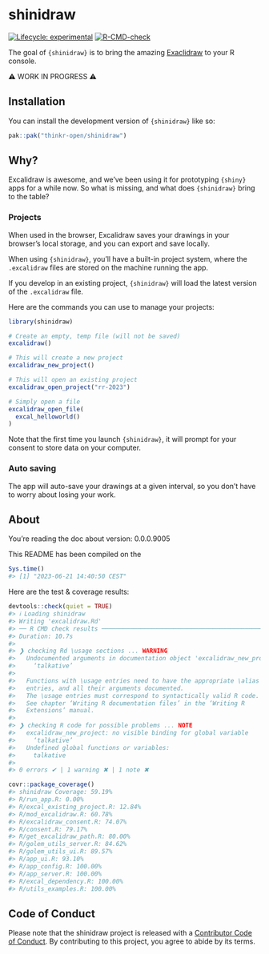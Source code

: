 
<!-- README.md is generated from README.Rmd. Please edit that file -->

# shinidraw

<!-- badges: start -->

[![Lifecycle:
experimental](https://img.shields.io/badge/lifecycle-experimental-orange.svg)](https://lifecycle.r-lib.org/articles/stages.html#experimental)
[![R-CMD-check](https://github.com/ColinFay/shinidraw/actions/workflows/R-CMD-check.yaml/badge.svg)](https://github.com/ColinFay/shinidraw/actions/workflows/R-CMD-check.yaml)
<!-- badges: end -->

The goal of `{shinidraw}` is to bring the amazing
[Exaclidraw](https://excalidraw.com/) to your R console.

⚠️ WORK IN PROGRESS ⚠️

## Installation

You can install the development version of `{shinidraw}` like so:

``` r
pak::pak("thinkr-open/shinidraw")
```

## Why?

Excalidraw is awesome, and we’ve been using it for prototyping `{shiny}`
apps for a while now. So what is missing, and what does `{shinidraw}`
bring to the table?

### Projects

When used in the browser, Excalidraw saves your drawings in your
browser’s local storage, and you can export and save locally.

When using `{shinidraw}`, you’ll have a built-in project system, where
the `.excalidraw` files are stored on the machine running the app.

If you develop in an existing project, `{shinidraw}` will load the
latest version of the `.excalidraw` file.

Here are the commands you can use to manage your projects:

``` r
library(shinidraw)

# Create an empty, temp file (will not be saved)
excalidraw()

# This will create a new project
excalidraw_new_project()

# This will open an existing project
excalidraw_open_project("rr-2023")

# Simply open a file
excalidraw_open_file(
  excal_helloworld()
)
```

Note that the first time you launch `{shinidraw}`, it will prompt for
your consent to store data on your computer.

### Auto saving

The app will auto-save your drawings at a given interval, so you don’t
have to worry about losing your work.

## About

You’re reading the doc about version: 0.0.0.9005

This README has been compiled on the

``` r
Sys.time()
#> [1] "2023-06-21 14:40:50 CEST"
```

Here are the test & coverage results:

``` r
devtools::check(quiet = TRUE)
#> ℹ Loading shinidraw
#> Writing 'excalidraw.Rd'
#> ── R CMD check results ────────────────────────────────────────────────────────────────────── shinidraw 0.0.0.9005 ────
#> Duration: 10.7s
#>
#> ❯ checking Rd \usage sections ... WARNING
#>   Undocumented arguments in documentation object 'excalidraw_new_project'
#>     ‘talkative’
#>
#>   Functions with \usage entries need to have the appropriate \alias
#>   entries, and all their arguments documented.
#>   The \usage entries must correspond to syntactically valid R code.
#>   See chapter ‘Writing R documentation files’ in the ‘Writing R
#>   Extensions’ manual.
#>
#> ❯ checking R code for possible problems ... NOTE
#>   excalidraw_new_project: no visible binding for global variable
#>     ‘talkative’
#>   Undefined global functions or variables:
#>     talkative
#>
#> 0 errors ✔ | 1 warning ✖ | 1 note ✖
```

``` r
covr::package_coverage()
#> shinidraw Coverage: 59.19%
#> R/run_app.R: 0.00%
#> R/excal_existing_project.R: 12.84%
#> R/mod_excalidraw.R: 60.78%
#> R/excalidraw_consent.R: 74.07%
#> R/consent.R: 79.17%
#> R/get_excalidraw_path.R: 80.00%
#> R/golem_utils_server.R: 84.62%
#> R/golem_utils_ui.R: 89.57%
#> R/app_ui.R: 93.10%
#> R/app_config.R: 100.00%
#> R/app_server.R: 100.00%
#> R/excal_dependency.R: 100.00%
#> R/utils_examples.R: 100.00%
```

## Code of Conduct

Please note that the shinidraw project is released with a [Contributor
Code of
Conduct](https://contributor-covenant.org/version/2/1/CODE_OF_CONDUCT.html).
By contributing to this project, you agree to abide by its terms.
